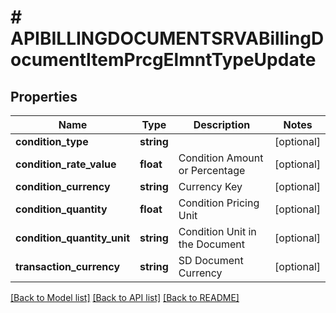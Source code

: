 # # APIBILLINGDOCUMENTSRVABillingDocumentItemPrcgElmntTypeUpdate

## Properties

Name | Type | Description | Notes
------------ | ------------- | ------------- | -------------
**condition_type** | **string** |  | [optional]
**condition_rate_value** | **float** | Condition Amount or Percentage | [optional]
**condition_currency** | **string** | Currency Key | [optional]
**condition_quantity** | **float** | Condition Pricing Unit | [optional]
**condition_quantity_unit** | **string** | Condition Unit in the Document | [optional]
**transaction_currency** | **string** | SD Document Currency | [optional]

[[Back to Model list]](../../README.md#models) [[Back to API list]](../../README.md#endpoints) [[Back to README]](../../README.md)
